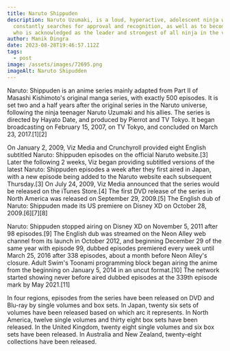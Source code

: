 ```yaml
---
title: Naruto Shippuden
description: Naruto Uzumaki, is a loud, hyperactive, adolescent ninja who
  constantly searches for approval and recognition, as well as to become Hokage,
  who is acknowledged as the leader and strongest of all ninja in the village.
author: Manik Dingra
date: 2023-08-28T19:46:57.112Z
tags:
  - post
image: /assets/images/72695.png
imageAlt: Naruto Shipudden
---
```

Naruto: Shippuden is an anime series mainly adapted from Part II of Masashi Kishimoto's original manga series, with exactly 500 episodes. It is set two and a half years after the original series in the Naruto universe, following the ninja teenager Naruto Uzumaki and his allies. The series is directed by Hayato Date, and produced by Pierrot and TV Tokyo. It began broadcasting on February 15, 2007, on TV Tokyo, and concluded on March 23, 2017.[1][2]

On January 2, 2009, Viz Media and Crunchyroll provided eight English subtitled Naruto: Shippuden episodes on the official Naruto website.[3] Later the following 2 weeks, Viz began providing subtitled versions of the latest Naruto: Shippuden episodes a week after they first aired in Japan, with a new episode being added to the Naruto website each subsequent Thursday.[3] On July 24, 2009, Viz Media announced that the series would be released on the iTunes Store.[4] The first DVD release of the series in North America was released on September 29, 2009.[5] The English dub of Naruto: Shippuden made its US premiere on Disney XD on October 28, 2009.[6][7][8]

Naruto: Shippuden stopped airing on Disney XD on November 5, 2011 after 98 episodes.[9] The English dub was streamed on the Neon Alley web channel from its launch in October 2012, and beginning December 29 of the same year with episode 99, dubbed episodes premiered every week until March 25, 2016 after 338 episodes, about a month before Neon Alley's closure. Adult Swim's Toonami programming block began airing the anime from the beginning on January 5, 2014 in an uncut format.[10] The network started showing never before aired dubbed episodes at the 339th episode mark by May 2021.[11]

In four regions, episodes from the series have been released on DVD and Blu-ray by single volumes and box sets. In Japan, twenty six sets of volumes have been released based on which arc it represents. In North America, twelve single volumes and thirty eight box sets have been released. In the United Kingdom, twenty eight single volumes and six box sets have been released. In Australia and New Zealand, twenty-eight collections have been released. 